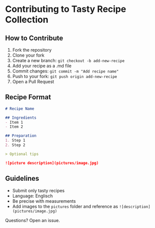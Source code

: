 # Contributing to Tasty Recipe Collection

## How to Contribute

1. Fork the repository
2. Clone your fork
3. Create a new branch: `git checkout -b add-new-recipe`
4. Add your recipe as a .md file
5. Commit changes: `git commit -m "Add recipe name"`
6. Push to your fork: `git push origin add-new-recipe`
7. Open a Pull Request

## Recipe Format

```markdown
# Recipe Name

## Ingredients
- Item 1
- Item 2

## Preparation
1. Step 1
2. Step 2

> Optional tips

![picture description](pictures/image.jpg)
```

## Guidelines

- Submit only tasty recipes
- Language: Englisch
- Be precise with measurements
- Add images to the `pictures` folder and reference as `![description](pictures/image.jpg)`

Questions? Open an issue.
